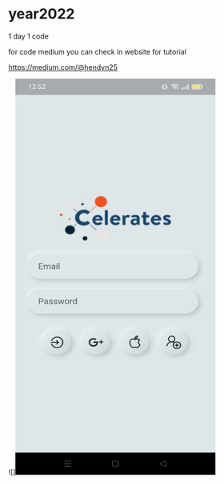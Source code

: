 # year2022
1 day 1 code


for code medium you can check in website for tutorial

https://medium.com/@hendyn25

![]<img src="https://github.com/jawahendy/year2022/blob/main/1.jpg" width="400" height="790">
